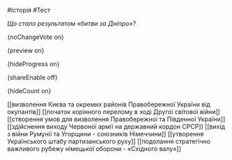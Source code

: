 #Історія #Тест

*Що стало результатом «битви за Дніпро»?*

{noChangeVote on}

{preview on}

{hideProgress on}

{shareEnable off}

{hideCount on}

[[визволення Києва та окремих районів Правобережної України від окупантів]]
[[початок корінного перелому в ході Другої світової війни]]
[[створення умов для визволення Правобережної та Південної України]]
[[здійснення виходу Червоної армії на державний кордон СРСР]]
[[вихід з війни Румунії та Угорщини - союзників Німеччини]]
[[утворення Українського штабу партизанського руху]]
[[подолання стратегічно важливого рубежу німецької оборони - «Східного валу»]]
